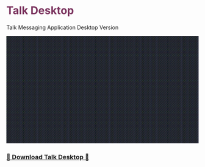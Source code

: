 <h1 style="color: #7a325d">Talk Desktop</h1>
<p>Talk Messaging Application Desktop Version</p>

<p align="center"> 
   <img src="https://raw.githubusercontent.com/masoudmanson/fileupload/master/talk/Talk%20Teaser.gif" alt="Talk Desktop Teaser">
   <br/>
   <a  align="center" href="https://github.com/masoudmanson/talk-electron/releases"><h3>💬 Download Talk Desktop 💬</h3></a>
</p>


